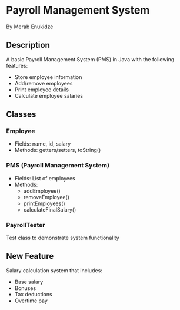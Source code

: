 # Payroll Management System
By Merab Enukidze

## Description
A basic Payroll Management System (PMS) in Java with the following features:
- Store employee information
- Add/remove employees
- Print employee details
- Calculate employee salaries

## Classes

### Employee
- Fields: name, id, salary
- Methods: getters/setters, toString()

### PMS (Payroll Management System)
- Fields: List of employees
- Methods:
  - addEmployee()
  - removeEmployee()
  - printEmployees()
  - calculateFinalSalary()

### PayrollTester
Test class to demonstrate system functionality

## New Feature
Salary calculation system that includes:
- Base salary
- Bonuses
- Tax deductions
- Overtime pay 